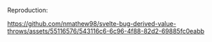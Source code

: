 Reproduction:

https://github.com/nmathew98/svelte-bug-derived-value-throws/assets/55116576/543116c6-6c96-4f88-82d2-69885fc0eabb


